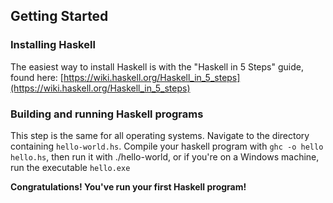 ## Getting Started

### Installing Haskell

The easiest way to install Haskell is with the "Haskell in 5 Steps" guide, found here: [https://wiki.haskell.org/Haskell_in_5_steps](https://wiki.haskell.org/Haskell_in_5_steps)

### Building and running Haskell programs

This step is the same for all operating systems. Navigate to the directory containing `hello-world.hs`. 
Compile your haskell program with `ghc -o hello hello.hs`, then run it with ./hello-world, or if you're on a Windows machine, run the executable `hello.exe`

**Congratulations! You've run your first Haskell program!**
